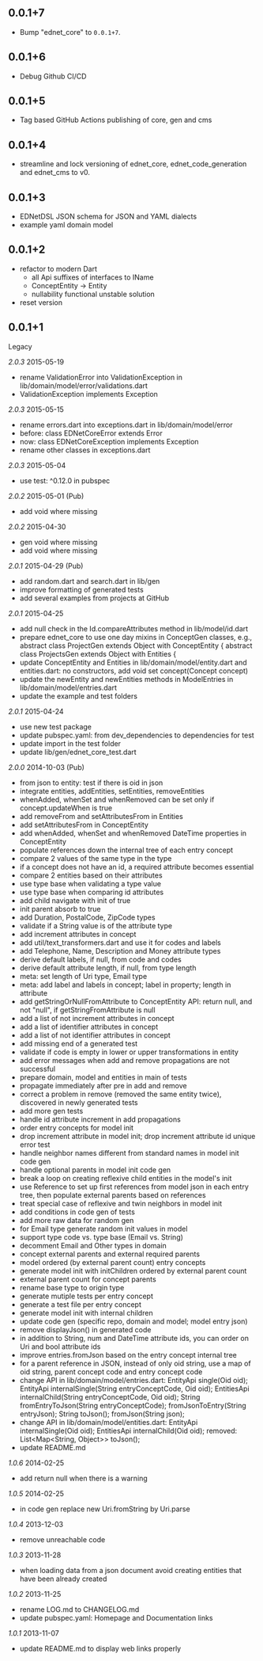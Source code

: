 ## 0.0.1+7
 
 - Bump "ednet_core" to `0.0.1+7`.  

## 0.0.1+6

+ Debug Github CI/CD

## 0.0.1+5

+ Tag based GitHub Actions publishing of core, gen and cms

## 0.0.1+4

+ streamline and lock versioning of ednet_core, ednet_code_generation and ednet_cms to v0.

## 0.0.1+3

  + EDNetDSL JSON schema for JSON and YAML dialects
  + example yaml domain model 

## 0.0.1+2

+ refactor to modern Dart
  + all Api suffixes of interfaces to IName
  + ConceptEntity -> Entity
  + nullability functional unstable solution
+ reset version

## 0.0.1+1

Legacy

*2.0.3* 2015-05-19

+ rename ValidationError into ValidationException in lib/domain/model/error/validations.dart
+ ValidationException implements Exception

*2.0.3* 2015-05-15

+ rename errors.dart into exceptions.dart in lib/domain/model/error
+ before: class EDNetCoreError extends Error
+ now: class EDNetCoreException implements Exception
+ rename other classes in exceptions.dart

*2.0.3* 2015-05-04

+ use test: ^0.12.0 in pubspec

*2.0.2* 2015-05-01 (Pub)

+ add void where missing

*2.0.2* 2015-04-30

+ gen void where missing
+ add void where missing

*2.0.1* 2015-04-29 (Pub)

+ add random.dart and search.dart in lib/gen
+ improve formatting of generated tests
+ add several examples from projects at GitHub

*2.0.1* 2015-04-25

+ add null check in the Id.compareAttributes method in lib/model/id.dart
+ prepare ednet_core to use one day mixins in ConceptGen classes, e.g.,
  abstract class ProjectGen extends Object with ConceptEntity<Project> {
  abstract class ProjectsGen extends Object with Entities<Project> {
+ update ConceptEntity and Entities in lib/domain/model/entity.dart and entities.dart:
  no constructors, add void set concept(Concept concept)
+ update the newEntity and newEntities methods in ModelEntries in lib/domain/model/entries.dart
+ update the example and test folders

*2.0.1* 2015-04-24

+ use new test package
+ update pubspec.yaml: from dev_dependencies to dependencies for test
+ update import in the test folder
+ update lib/gen/ednet_core_test.dart

*2.0.0* 2014-10-03 (Pub)

+ from json to entity: test if there is oid in json
+ integrate entities, addEntities, setEntities, removeEntities
+ whenAdded, whenSet and whenRemoved can be set only if concept.updateWhen is true
+ add removeFrom and setAttributesFrom in Entities
+ add setAttributesFrom in ConceptEntity
+ add whenAdded, whenSet and whenRemoved DateTime properties in ConceptEntity
+ populate references down the internal tree of each entry concept
+ compare 2 values of the same type in the type
+ if a concept does not have an id, a required attribute becomes essential
+ compare 2 entities based on their attributes
+ use type base when validating a type value
+ use type base when comparing id attributes
+ add child navigate with init of true
+ init parent absorb to true
+ add Duration, PostalCode, ZipCode types
+ validate if a String value is of the attribute type
+ add increment attributes in concept
+ add util/text_transformers.dart and use it for codes and labels
+ add Telephone, Name, Description and Money attribute types
+ derive default labels, if null, from code and codes
+ derive default attribute length, if null, from type length
+ meta: set length of Uri type, Email type
+ meta: add label and labels in concept; label in property; length in attribute
+ add getStringOrNullFromAttribute to ConceptEntity API:
  return null, and not "null", if getStringFromAttribute is null
+ add a list of not increment attributes in concept
+ add a list of identifier attributes in concept
+ add a list of not identifier attributes in concept
+ add missing end of a generated test
+ validate if code is empty in lower or upper transformations in entity
+ add error messages when add and remove propagations are not successful
+ prepare domain, model and entities in main of tests
+ propagate immediately after pre in add and remove
+ correct a problem in remove (removed the same entity twice),
  discovered in newly generated tests
+ add more gen tests
+ handle id attribute increment in add propagations
+ order entry concepts for model init
+ drop increment attribute in model init;
  drop increment attribute id unique error test
+ handle neighbor names different from standard names in model init code gen
+ handle optional parents in model init code gen
+ break a loop on creating reflexive child entities in the model's init
+ use Reference to set up first references from model json in each entry tree,
  then populate external parents based on references
+ treat special case of reflexive and twin neighbors in model init
+ add conditions in code gen of tests
+ add more raw data for random gen
+ for Email type generate random init values in model
+ support type code vs. type base (Email vs. String)
+ decomment Email and Other types in domain
+ concept external parents and external required parents
+ model ordered (by external parent count) entry concepts
+ generate model init with initChildren ordered by external parent count
+ external parent count for concept parents
+ rename base type to origin type
+ generate mutiple tests per entry concept
+ generate a test file per entry concept
+ generate model init with internal children
+ update code gen (specific repo, domain and model; model entry json)
+ remove displayJson() in generated code
+ in addition to String, num and DateTime attribute ids,
  you can order on Uri and bool attribute ids
+ improve entries.fromJson based on the entry concept internal tree
+ for a parent reference in JSON, instead of only oid string,
  use a map of oid  string, parent concept code and entry concept code
+ change API in lib/domain/model/entries.dart:
  EntityApi single(Oid oid);
  EntityApi internalSingle(String entryConceptCode, Oid oid);
  EntitiesApi internalChild(String entryConceptCode, Oid oid);
  String fromEntryToJson(String entryConceptCode);
  fromJsonToEntry(String entryJson);
  String toJson();
  fromJson(String json);
+ change API in lib/domain/model/entities.dart:
  EntityApi internalSingle(Oid oid);
  EntitiesApi internalChild(Oid oid);
  removed: List<Map<String, Object>> toJson();
+ update README.md

*1.0.6* 2014-02-25

+ add return null when there is a warning

*1.0.5* 2014-02-25

+ in code gen replace new Uri.fromString by Uri.parse

*1.0.4* 2013-12-03

+ remove unreachable code

*1.0.3* 2013-11-28

+ when loading data from a json document avoid creating entities that have been already created

*1.0.2* 2013-11-25

+ rename LOG.md to CHANGELOG.md
+ update pubspec.yaml: Homepage and Documentation links

*1.0.1* 2013-11-07

+ update README.md to display web links properly
